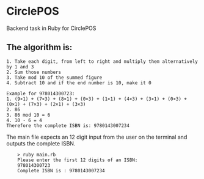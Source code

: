 # CirclePOS
Backend task in Ruby for CirclePOS

## The algorithm is:
    1. Take each digit, from left to right and multiply them alternatively by 1 and 3
    2. Sum those numbers
    3. Take mod 10 of the summed figure
    4. Subtract 10 and if the end number is 10, make it 0

    Example for 978014300723:
    1. (9×1) + (7×3) + (8×1) + (0×3) + (1×1) + (4×3) + (3×1) + (0×3) + (0×1) + (7×3) + (2×1) + (3×3)
    2. 86
    3. 86 mod 10 = 6
    4. 10 - 6 = 4
    Therefore the complete ISBN is: 9780143007234

The main file expects an 12 digit input from the user on the terminal and outputs the complete ISBN. 
```
    > ruby main.rb
    Please enter the first 12 digits of an ISBN:
    978014300723
    Complete ISBN is : 9780143007234
```
